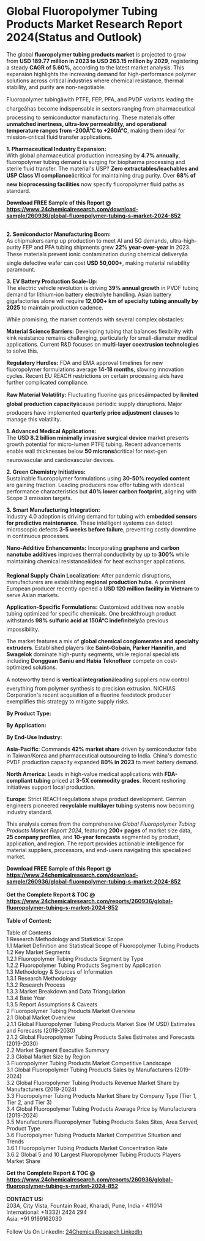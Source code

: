 <h1>Global Fluoropolymer Tubing Products Market Research Report 2024(Status and Outlook)</h1><p>The global <strong>fluoropolymer tubing products market</strong> is projected to grow from <strong>USD 189.77 million in 2023 to USD 263.15 million by 2029</strong>, registering a steady <strong>CAGR of 5.60%</strong>, according to the latest market analysis. This expansion highlights the increasing demand for high-performance polymer solutions across critical industries where chemical resistance, thermal stability, and purity are non-negotiable.</p><p>Fluoropolymer tubingâwith PTFE, FEP, PFA, and PVDF variants leading the chargeâhas become indispensable in sectors ranging from pharmaceutical processing to semiconductor manufacturing. These materials offer <strong>unmatched inertness, ultra-low permeability, and operational temperature ranges from -200Â°C to +260Â°C</strong>, making them ideal for mission-critical fluid transfer applications.</p><p><strong>1. Pharmaceutical Industry Expansion:</strong><br>
With global pharmaceutical production increasing by <strong>4.7% annually</strong>, fluoropolymer tubing demand is surging for biopharma processing and sterile fluid transfer. The material's USP? <strong>Zero extractables/leachables and USP Class VI compliance</strong>âcritical for maintaining drug purity. Over <strong>68% of new bioprocessing facilities</strong> now specify fluoropolymer fluid paths as standard.</p><div><b>Download FREE Sample of this Report @ 
            <a href="https://www.24chemicalresearch.com/download-sample/260936/global-fluoropolymer-tubing-s-market-2024-852">
            https://www.24chemicalresearch.com/download-sample/260936/global-fluoropolymer-tubing-s-market-2024-852</a></b></div><br><p><strong>2. Semiconductor Manufacturing Boom:</strong><br>
As chipmakers ramp up production to meet AI and 5G demands, ultra-high-purity FEP and PFA tubing shipments grew <strong>22% year-over-year</strong> in 2023. These materials prevent ionic contamination during chemical deliveryâa single defective wafer can cost <strong>USD 50,000+</strong>, making material reliability paramount.</p><p><strong>3. EV Battery Production Scale-Up:</strong><br>
The electric vehicle revolution is driving <strong>39% annual growth</strong> in PVDF tubing demand for lithium-ion battery electrolyte handling. Asian battery gigafactories alone will require <strong>12,000+ km of specialty tubing annually by 2025</strong> to maintain production cadence.</p><p>While promising, the market contends with several complex obstacles:</p><p><strong>Material Science Barriers:</strong> Developing tubing that balances flexibility with kink resistance remains challenging, particularly for small-diameter medical applications. Current R&amp;D focuses on <strong>multi-layer coextrusion technologies</strong> to solve this.</p><p><strong>Regulatory Hurdles:</strong> FDA and EMA approval timelines for new fluoropolymer formulations average <strong>14-18 months</strong>, slowing innovation cycles. Recent EU REACH restrictions on certain processing aids have further complicated compliance.</p><p><strong>Raw Material Volatility:</strong> Fluctuating fluorine gas pricesâimpacted by <strong>limited global production capacity</strong>âcause periodic supply disruptions. Major producers have implemented <strong>quarterly price adjustment clauses</strong> to manage this volatility.</p><p><strong>1. Advanced Medical Applications:</strong><br>
The <strong>USD 8.2 billion minimally invasive surgical device</strong> market presents growth potential for micro-lumen PTFE tubing. Recent advancements enable wall thicknesses below <strong>50 microns</strong>âcritical for next-gen neurovascular and cardiovascular devices.</p><p><strong>2. Green Chemistry Initiatives:</strong><br>
Sustainable fluoropolymer formulations using <strong>30-50% recycled content</strong> are gaining traction. Leading producers now offer tubing with identical performance characteristics but <strong>40% lower carbon footprint</strong>, aligning with Scope 3 emission targets.</p><p><strong>3. Smart Manufacturing Integration:</strong><br>
Industry 4.0 adoption is driving demand for tubing with <strong>embedded sensors for predictive maintenance</strong>. These intelligent systems can detect microscopic defects <strong>3-5 weeks before failure</strong>, preventing costly downtime in continuous processes.</p><p><strong>Nano-Additive Enhancements:</strong> Incorporating <strong>graphene and carbon nanotube additives</strong> improves thermal conductivity by up to <strong>300%</strong> while maintaining chemical resistanceâideal for heat exchanger applications.</p><p><strong>Regional Supply Chain Localization:</strong> After pandemic disruptions, manufacturers are establishing <strong>regional production hubs</strong>. A prominent European producer recently opened a <strong>USD 120 million facility in Vietnam</strong> to serve Asian markets.</p><p><strong>Application-Specific Formulations:</strong> Customized additives now enable tubing optimized for specific chemicals. One breakthrough product withstands <strong>98% sulfuric acid at 150Â°C indefinitely</strong>âa previous impossibility.</p><p>The market features a mix of <strong>global chemical conglomerates and specialty extruders</strong>. Established players like <strong>Saint-Gobain, Parker Hannifin, and Swagelok</strong> dominate high-purity segments, while regional specialists including <strong>Dongguan Saniu and Habia Teknofluor</strong> compete on cost-optimized solutions.</p><p>A noteworthy trend is <strong>vertical integration</strong>âleading suppliers now control everything from polymer synthesis to precision extrusion. NICHIAS Corporation's recent acquisition of a fluorine feedstock producer exemplifies this strategy to mitigate supply risks.</p><p><strong>By Product Type:</strong></p><p><strong>By Application:</strong></p><p><strong>By End-Use Industry:</strong></p><p><strong>Asia-Pacific</strong>: Commands <strong>42% market share</strong> driven by semiconductor fabs in Taiwan/Korea and pharmaceutical outsourcing to India. China's domestic PVDF production capacity expanded <strong>80% in 2023</strong> to meet battery demand.</p><p><strong>North America</strong>: Leads in high-value medical applications with <strong>FDA-compliant tubing</strong> priced at <strong>3-5X commodity grades</strong>. Recent reshoring initiatives support local production.</p><p><strong>Europe</strong>: Strict REACH regulations shape product development. German engineers pioneered <strong>recyclable multilayer tubing</strong> systems now becoming industry standard.</p><p>This analysis comes from the comprehensive <em>Global Fluoropolymer Tubing Products Market Report 2024</em>, featuring <strong>200+ pages</strong> of market size data, <strong>25 company profiles</strong>, and <strong>10-year forecasts</strong> segmented by product, application, and region. The report provides actionable intelligence for material suppliers, processors, and end-users navigating this specialized market.</p><div><b>Download FREE Sample of this Report @ 
            <a href="https://www.24chemicalresearch.com/download-sample/260936/global-fluoropolymer-tubing-s-market-2024-852">
            https://www.24chemicalresearch.com/download-sample/260936/global-fluoropolymer-tubing-s-market-2024-852</a></b></div><br><div><b>Get the Complete Report & TOC @ 
            <a href="https://www.24chemicalresearch.com/reports/260936/global-fluoropolymer-tubing-s-market-2024-852">
            https://www.24chemicalresearch.com/reports/260936/global-fluoropolymer-tubing-s-market-2024-852</a></b></div><br>
            <b>Table of Content:</b><p>Table of Contents<br />
1 Research Methodology and Statistical Scope<br />
1.1 Market Definition and Statistical Scope of Fluoropolymer Tubing Products<br />
1.2 Key Market Segments<br />
1.2.1 Fluoropolymer Tubing Products Segment by Type<br />
1.2.2 Fluoropolymer Tubing Products Segment by Application<br />
1.3 Methodology & Sources of Information<br />
1.3.1 Research Methodology<br />
1.3.2 Research Process<br />
1.3.3 Market Breakdown and Data Triangulation<br />
1.3.4 Base Year<br />
1.3.5 Report Assumptions & Caveats<br />
2 Fluoropolymer Tubing Products Market Overview<br />
2.1 Global Market Overview<br />
2.1.1 Global Fluoropolymer Tubing Products Market Size (M USD) Estimates and Forecasts (2019-2030)<br />
2.1.2 Global Fluoropolymer Tubing Products Sales Estimates and Forecasts (2019-2030)<br />
2.2 Market Segment Executive Summary<br />
2.3 Global Market Size by Region<br />
3 Fluoropolymer Tubing Products Market Competitive Landscape<br />
3.1 Global Fluoropolymer Tubing Products Sales by Manufacturers (2019-2024)<br />
3.2 Global Fluoropolymer Tubing Products Revenue Market Share by Manufacturers (2019-2024)<br />
3.3 Fluoropolymer Tubing Products Market Share by Company Type (Tier 1, Tier 2, and Tier 3)<br />
3.4 Global Fluoropolymer Tubing Products Average Price by Manufacturers (2019-2024)<br />
3.5 Manufacturers Fluoropolymer Tubing Products Sales Sites, Area Served, Product Type<br />
3.6 Fluoropolymer Tubing Products Market Competitive Situation and Trends<br />
3.6.1 Fluoropolymer Tubing Products Market Concentration Rate<br />
3.6.2 Global 5 and 10 Largest Fluoropolymer Tubing Products Players Market Share </p><div><b>Get the Complete Report & TOC @ 
            <a href="https://www.24chemicalresearch.com/reports/260936/global-fluoropolymer-tubing-s-market-2024-852">
            https://www.24chemicalresearch.com/reports/260936/global-fluoropolymer-tubing-s-market-2024-852</a></b></div><br><b>CONTACT US:</b><br>
            203A, City Vista, Fountain Road, Kharadi, Pune, India - 411014<br>
            International: +1(332) 2424 294<br>
            Asia: +91 9169162030 <br><br>
            Follow Us On LinkedIn: <a href="https://www.linkedin.com/company/24chemicalresearch/">24ChemicalResearch LinkedIn</a>